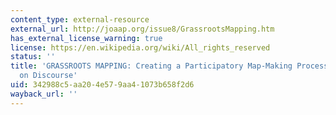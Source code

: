 ```yaml
---
content_type: external-resource
external_url: http://joaap.org/issue8/GrassrootsMapping.htm
has_external_license_warning: true
license: https://en.wikipedia.org/wiki/All_rights_reserved
status: ''
title: 'GRASSROOTS MAPPING: Creating a Participatory Map-Making Process Ccentered
  on Discourse'
uid: 342988c5-aa20-4e57-9aa4-1073b658f2d6
wayback_url: ''
---
```

